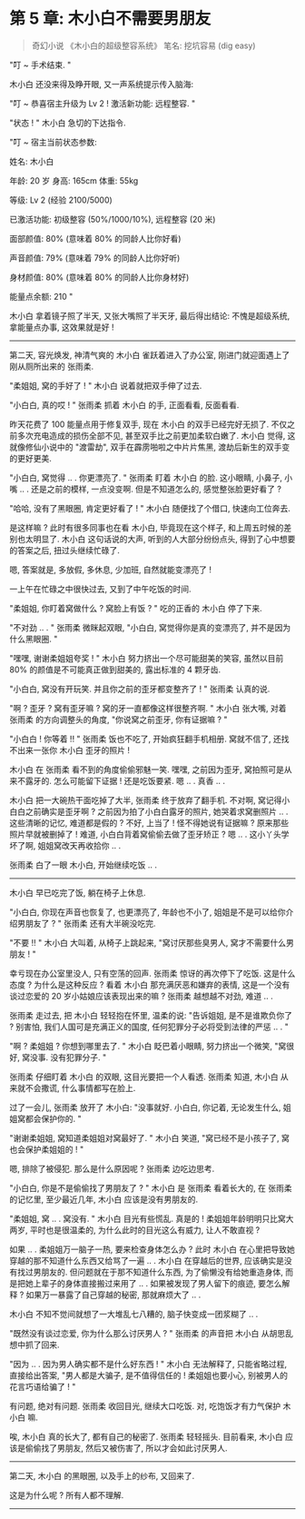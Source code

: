# 第 5 章: 木小白不需要男朋友

> 奇幻小说 《木小白的超级整容系统》
> 笔名: 挖坑容易 (dig easy)

"叮 ~  手术结束. "

木小白 还没来得及睁开眼, 又一声系统提示传入脑海:

"叮 ~  恭喜宿主升级为 Lv 2 !
激活新功能: 远程整容. "

"状态 ! " 木小白 急切的下达指令.

"叮 ~  宿主当前状态参数:

姓名: 木小白

年龄: 20 岁
身高: 165cm
体重: 55kg

等级: Lv 2 (经验 2100/5000)

已激活功能: 初级整容 (50%/1000/10%), 远程整容 (20 米)

面部颜值: 80% (意味着 80% 的同龄人比你好看)

声音颜值: 79% (意味着 79% 的同龄人比你好听)

身材颜值: 80% (意味着 80% 的同龄人比你身材好)

能量点余额: 210 "

木小白 拿着镜子照了半天, 又张大嘴照了半天牙, 最后得出结论:
不愧是超级系统, 拿能量点办事, 这效果就是好 !

----

第二天, 容光焕发, 神清气爽的 木小白 雀跃着进入了办公室,
刚进门就迎面遇上了刚从厕所出来的 张雨柔.

"柔姐姐, 窝的手好了 ! " 木小白 说着就把双手伸了过去.

"小白白, 真的哎 ! " 张雨柔 抓着 木小白 的手, 正面看看, 反面看看.

昨天花费了 100 能量点用于修复双手, 现在 木小白 的双手已经完好无损了.
不仅之前多次充电造成的损伤全部不见, 甚至双手比之前更加柔软白嫩了.
木小白 觉得, 这就像修仙小说中的 "渡雷劫",
双手在霹雳啪啦之中片片焦黑, 渡劫后新生的双手变的更好更美.

"小白白, 窝觉得 .. . 你更漂亮了. "
张雨柔 盯着 木小白 的脸.
这小眼睛, 小鼻子, 小嘴 .. . 还是之前的模样, 一点没变啊.
但是不知道怎么的, 感觉整张脸更好看了 ?

"哈哈, 没有了黑眼圈, 肯定更好看了 ! " 木小白 随便找了个借口,
快速向工位奔去.

是这样嘛 ? 此时有很多同事也在看 木小白,
毕竟现在这个样子, 和上周五时候的差别也太明显了.
木小白 这句话说的大声, 听到的人大部分纷纷点头,
得到了心中想要的答案之后, 扭过头继续忙碌了.

嗯, 答案就是, 多放假, 多休息, 少加班, 自然就能变漂亮了 !

一上午在忙碌之中很快过去, 又到了中午吃饭的时间.

"柔姐姐, 你盯着窝做什么 ? 窝脸上有饭 ? "
吃的正香的 木小白 停了下来.

"不对劲 .. . " 张雨柔 微眯起双眼,
"小白白, 窝觉得你是真的变漂亮了, 并不是因为什么黑眼圈. "

"嘿嘿, 谢谢柔姐姐夸奖 ! "
木小白 努力挤出一个尽可能甜美的笑容,
虽然以目前 80% 的颜值是不可能真正做到甜美的, 露出标准的 4 颗牙齿.

"小白白, 窝没有开玩笑. 并且你之前的歪牙都变整齐了 ! "
张雨柔 认真的说.

"啊 ? 歪牙 ? 窝有歪牙嘛 ? 窝的牙一直都像这样很整齐啊. "
木小白 张大嘴, 对着 张雨柔 的方向调整头的角度,
"你说窝之前歪牙, 你有证据嘛 ? "

"小白白 ! 你等着 !! " 张雨柔 饭也不吃了, 开始疯狂翻手机相册.
窝就不信了, 还找不出来一张你 木小白 歪牙的照片 !

木小白 在 张雨柔 看不到的角度偷偷邪魅一笑.
嘿嘿, 之前因为歪牙, 窝拍照可是从来不露牙的. 怎么可能留下证据 !
还是吃饭要紧. 嗯 .. . 真香 .. .

木小白 把一大碗热干面吃掉了大半, 张雨柔 终于放弃了翻手机.
不对啊, 窝记得小白白之前确实是歪牙啊 ?
之前因为拍了小白白露牙的照片, 她哭着求窝删照片 .. .
这些清晰的记忆, 难道都是假的 ?
不好, 上当了 ! 怪不得她说有证据嘛 ? 原来那些照片早就被删掉了 !
难道, 小白白背着窝偷偷去做了歪牙矫正 ?
嗯 .. . 这小丫头学坏了啊, 姐姐窝改天再收拾你 .. .

张雨柔 白了一眼 木小白, 开始继续吃饭 .. .

----

木小白 早已吃完了饭, 躺在椅子上休息.

"小白白, 你现在声音也恢复了, 也更漂亮了, 年龄也不小了,
姐姐是不是可以给你介绍男朋友了 ? "
张雨柔 还有大半碗没吃完.

"不要 !! " 木小白 大叫着, 从椅子上跳起来,
"窝讨厌那些臭男人, 窝才不需要什么男朋友 ! "

幸亏现在办公室里没人, 只有空荡的回声. 张雨柔 惊讶的再次停下了吃饭.
这是什么态度 ? 为什么是这种反应 ?
看着 木小白 那充满厌恶和嫌弃的表情,
这是一个没有谈过恋爱的 20 岁小姑娘应该表现出来的嘛 ?
张雨柔 越想越不对劲, 难道 .. .

张雨柔 走过去, 把 木小白 轻轻抱在怀里, 温柔的说:
"告诉姐姐, 是不是谁欺负你了 ?
别害怕, 我们人国可是充满正义的国度,
任何犯罪分子必将受到法律的严惩 .. . "

"啊 ? 柔姐姐 ? 你想到哪里去了. "
木小白 眨巴着小眼睛, 努力挤出一个微笑,
"窝很好, 窝没事. 没有犯罪分子. "

张雨柔 仔细盯着 木小白 的双眼, 这目光要把一个人看透.
张雨柔 知道, 木小白 从来就不会撒谎, 什么事情都写在脸上.

过了一会儿, 张雨柔 放开了 木小白:
"没事就好. 小白白, 你记着, 无论发生什么, 姐姐窝都会保护你的. "

"谢谢柔姐姐, 窝知道柔姐姐对窝最好了. "
木小白 笑道, "窝已经不是小孩子了, 窝也会保护柔姐姐的 ! "

嗯, 排除了被侵犯. 那么是什么原因呢 ? 张雨柔 边吃边思考.

"小白白, 你是不是偷偷找了男朋友了 ? "
木小白 是 张雨柔 看着长大的, 在 张雨柔 的记忆里,
至少最近几年, 木小白 应该是没有男朋友的.

"柔姐姐, 窝 .. . 窝没有. " 木小白 目光有些慌乱.
真是的 ! 柔姐姐年龄明明只比窝大两岁, 平时也是很温柔的,
为什么此时的目光这么有威力, 让人不敢直视 ?

如果 .. . 柔姐姐万一脑子一热, 要来检查身体怎么办 ?
此时 木小白 在心里把导致她穿越的那不知道什么东西又给骂了一遍 .. .
木小白 在穿越后的世界, 应该确实是没有找过男朋友的.
但问题就在于那不知道什么东西, 为了偷懒没有给她重造身体,
而是把她上辈子的身体直接搬过来用了 .. .
如果被发现了男人留下的痕迹, 要怎么解释 ?
如果万一暴露了自己穿越的秘密, 那就麻烦大了 .. .

木小白 不知不觉间就想了一大堆乱七八糟的, 脑子快变成一团浆糊了 .. .

"既然没有谈过恋爱, 你为什么那么讨厌男人 ? "
张雨柔 的声音把 木小白 从胡思乱想中抓了回来.

"因为 .. . 因为男人确实都不是什么好东西 ! "
木小白 无法解释了, 只能省略过程, 直接给出答案,
"男人都是大骗子, 是不值得信任的 ! 柔姐姐也要小心,
别被男人的花言巧语给骗了 ! "

有问题, 绝对有问题.
张雨柔 收回目光, 继续大口吃饭.
对, 吃饱饭才有力气保护 木小白 嘛.

唉, 木小白 真的长大了, 都有自己的秘密了. 张雨柔 轻轻摇头.
目前看来, 木小白 应该是偷偷找了男朋友, 然后又被伤害了,
所以才会如此讨厌男人.

----

第二天, 木小白 的黑眼圈, 以及手上的纱布, 又回来了.

这是为什么呢 ? 所有人都不理解.

----
